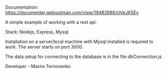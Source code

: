 Documentation:
https://documenter.getpostman.com/view/19483986/UVeJK5Ev

A simple example of working with a rest api.

Stack: Nodejs, Express, Mysql.

Installation on a server/local machine with Mysql installed is required to work.
The server starts on port 3000.

The data setup for connecting to the database is in the file dbConnection.js

Developer - Maxim Ternovenko
